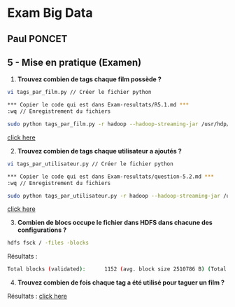 # Exam Big Data
## Paul PONCET

## 5 - Mise en pratique (Examen)

1. **Trouvez combien de tags chaque film possède ?**

```bash
vi tags_par_film.py // Créer le fichier python

*** Copier le code qui est dans Exam-resultats/R5.1.md ***
:wq // Enregistrement du fichiers

sudo python tags_par_film.py -r hadoop --hadoop-streaming-jar /usr/hdp/current/hadoop-mapreduce-client/hadoop-streaming.jar hdfs:///data/datasets/movies-2/tags.csv -o hdfs:///data/datasets/movies-2/tags_par_film
```

<a href="Exam-resultats/R5-1.md" >click here</a>


2. **Trouvez combien de tags chaque utilisateur a ajoutés ?**

```bash
vi tags_par_utilisateur.py // Créer le fichier python

*** Copier le code qui est dans Exam-resultats/question-5.2.md ***
:wq // Enregistrement du fichiers

sudo python tags_par_utilisateur.py -r hadoop --hadoop-streaming-jar /usr/hdp/current/hadoop-mapreduce-client/hadoop-streaming.jar hdfs:///data/datasets/movies-2/tags.csv -o hdfs:///data/datasets/movies-2/tags_par_utilisateur
```

<a href="Exam-resultats/R5-2.md" >click here</a>

3. **Combien de blocs occupe le fichier dans HDFS dans chacune des configurations ?**

```bash
hdfs fsck / -files -blocks
```

Résultats :
```bash
Total blocks (validated):      1152 (avg. block size 2510786 B) (Total open file blocks (not validated): 1)
```

4. **Trouvez combien de fois chaque tag a été utilisé pour taguer un film ?**

Résultats :
<a href="Exam-resultats/R5-4.md" >click here</a>


